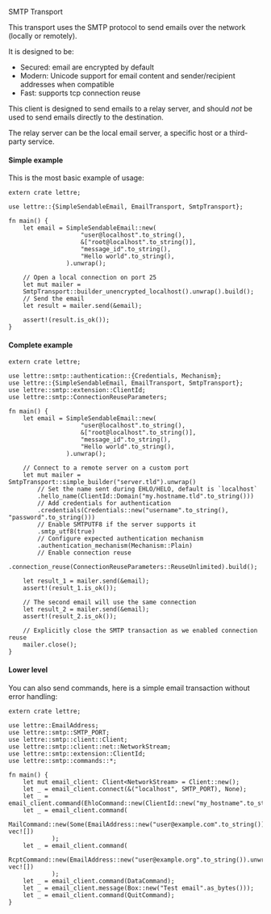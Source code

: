SMTP Transport

This transport uses the SMTP protocol to send emails over the network (locally or remotely).

It is designed to be:

* Secured: email are encrypted by default
* Modern: Unicode support for email content and sender/recipient addresses when compatible
* Fast: supports tcp connection reuse

This client is designed to send emails to a relay server, and should *not* be used to send
emails directly to the destination.

The relay server can be the local email server, a specific host or a third-party service.

#### Simple example

This is the most basic example of usage:

```rust,no_run
extern crate lettre;

use lettre::{SimpleSendableEmail, EmailTransport, SmtpTransport};

fn main() {
    let email = SimpleSendableEmail::new(
                    "user@localhost".to_string(),
                    &["root@localhost".to_string()],
                    "message_id".to_string(),
                    "Hello world".to_string(),
                ).unwrap();
    
    // Open a local connection on port 25
    let mut mailer =
    SmtpTransport::builder_unencrypted_localhost().unwrap().build();
    // Send the email
    let result = mailer.send(&email);
    
    assert!(result.is_ok());
}
```

#### Complete example

```rust,no_run
extern crate lettre;

use lettre::smtp::authentication::{Credentials, Mechanism};
use lettre::{SimpleSendableEmail, EmailTransport, SmtpTransport};
use lettre::smtp::extension::ClientId;
use lettre::smtp::ConnectionReuseParameters;

fn main() {
    let email = SimpleSendableEmail::new(
                    "user@localhost".to_string(),
                    &["root@localhost".to_string()],
                    "message_id".to_string(),
                    "Hello world".to_string(),
                ).unwrap();
    
    // Connect to a remote server on a custom port
    let mut mailer = SmtpTransport::simple_builder("server.tld").unwrap()
        // Set the name sent during EHLO/HELO, default is `localhost`
        .hello_name(ClientId::Domain("my.hostname.tld".to_string()))
        // Add credentials for authentication
        .credentials(Credentials::new("username".to_string(), "password".to_string()))
        // Enable SMTPUTF8 if the server supports it
        .smtp_utf8(true)
        // Configure expected authentication mechanism
        .authentication_mechanism(Mechanism::Plain)
        // Enable connection reuse
        .connection_reuse(ConnectionReuseParameters::ReuseUnlimited).build();
    
    let result_1 = mailer.send(&email);
    assert!(result_1.is_ok());
    
    // The second email will use the same connection
    let result_2 = mailer.send(&email);
    assert!(result_2.is_ok());
    
    // Explicitly close the SMTP transaction as we enabled connection reuse
    mailer.close();
}
```

#### Lower level

You can also send commands, here is a simple email transaction without
error handling:

```rust,no_run
extern crate lettre;

use lettre::EmailAddress;
use lettre::smtp::SMTP_PORT;
use lettre::smtp::client::Client;
use lettre::smtp::client::net::NetworkStream;
use lettre::smtp::extension::ClientId;
use lettre::smtp::commands::*;

fn main() {
    let mut email_client: Client<NetworkStream> = Client::new();
    let _ = email_client.connect(&("localhost", SMTP_PORT), None);
    let _ = email_client.command(EhloCommand::new(ClientId::new("my_hostname".to_string())));
    let _ = email_client.command(
                MailCommand::new(Some(EmailAddress::new("user@example.com".to_string()).unwrap()), vec![])
            );
    let _ = email_client.command(
                RcptCommand::new(EmailAddress::new("user@example.org".to_string()).unwrap(), vec![])
            );
    let _ = email_client.command(DataCommand);
    let _ = email_client.message(Box::new("Test email".as_bytes()));
    let _ = email_client.command(QuitCommand);
}
```

